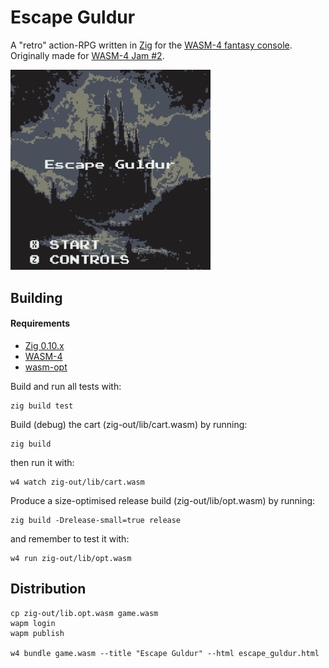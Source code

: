 # Escape Guldur

A "retro" action-RPG written in [Zig](https://ziglang.org/) for the [WASM-4 fantasy console](https://wasm4.org/). Originally made for [WASM-4 Jam #2](https://itch.io/jam/wasm4-v2).

<img src="assets/images/screen_cap_001.png" alt="screenshot" width="320"/>

## Building

#### Requirements
- [Zig 0.10.x](https://github.com/ziglang/zig)
- [WASM-4](https://wasm4.org/docs/getting-started/setup)
- [wasm-opt](https://www.npmjs.com/package/wasm-opt)

Build and run all tests with:
```shell
zig build test
```

Build (debug) the cart (zig-out/lib/cart.wasm) by running:

```shell
zig build
```

then run it with:

```shell
w4 watch zig-out/lib/cart.wasm
```

Produce a size-optimised release build (zig-out/lib/opt.wasm) by running:

```shell
zig build -Drelease-small=true release
```

and remember to test it with:

```shell
w4 run zig-out/lib/opt.wasm
```

## Distribution

```shell
cp zig-out/lib.opt.wasm game.wasm
wapm login
wapm publish

w4 bundle game.wasm --title "Escape Guldur" --html escape_guldur.html
```
